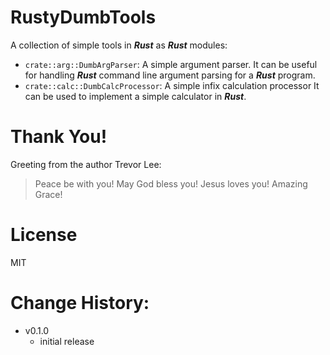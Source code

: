 # RustyDumbTools

A collection of simple tools in ***Rust*** as ***Rust*** modules:
* `crate::arg::DumbArgParser`: A simple argument parser.
  It can be useful for handling ***Rust*** command line argument parsing for a ***Rust*** program.
* `crate::calc::DumbCalcProcessor`: A simple infix calculation processor 
  It can be used to implement a simple calculator in ***Rust***.



# Thank You!

Greeting from the author Trevor Lee:

> Peace be with you!
> May God bless you!
> Jesus loves you!
> Amazing Grace!


# License

MIT


# Change History:

* v0.1.0
  - initial release
